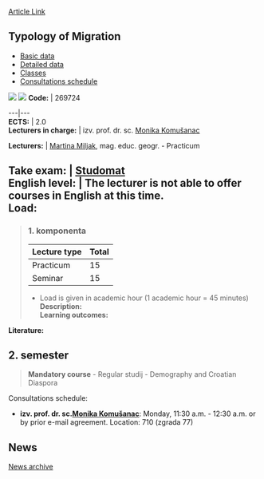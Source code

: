 [Article Link](https://www.fhs.hr/en/course/tom_a)

## Typology of Migration
  * [Basic data](https://www.fhs.hr/en/course/tom_a#v1id-523842_465437_1_0 "Basic data")
  * [Detailed data](https://www.fhs.hr/en/course/tom_a#v1id-523842_465437_1_1 "Detailed data")
  * [Classes](https://www.fhs.hr/en/course/tom_a#v1id-523842_465437_1_2 "Classes")
  * [Consultations schedule](https://www.fhs.hr/en/course/tom_a#v1id-523842_465437_1_3 "Consultations schedule")


[![](https://www.fhs.hr/img/flags/gif/hr.gif)](https://www.fhs.hr/predmet/tipise_a) [![](https://www.fhs.hr/img/flags/gif/gb.gif)](https://www.fhs.hr/en/course/tom_a)
**Code:** |  269724  
  
---|---  
**ECTS:** |  2.0   
**Lecturers in charge:** |  izv. prof. dr. sc. [Monika Komušanac](https://www.fhs.hr/staff/monika.komusanac)   
  
**Lecturers:** |  [Martina Miljak](https://www.fhs.hr/djelatnik/martina.miljak), mag. educ. geogr. - Practicum  
  
**Take exam:** |  [Studomat](http://www.isvu.hr/studomat)  
**English level:** |  The lecturer is not able to offer courses in English at this time.   
**Load:**  
---  
> ### 1. komponenta
> | Lecture type | Total  
> ---|---  
> Practicum | 15  
> Seminar | 15  
> * Load is given in academic hour (1 academic hour = 45 minutes)   
**Description:**  
> **Learning outcomes:**  

  
**Literature:**  

  
**2. semester**  
---  
> **Mandatory course** - Regular studij - Demography and Croatian Diaspora  
>   
Consultations schedule: 
  * **izv. prof. dr. sc.[Monika Komušanac](https://www.fhs.hr/staff/monika.komusanac)**: 
Monday, 11:30 a.m. - 12:30 a.m. or by prior e-mail agreement.
Location: 710 (zgrada 77) 


## News
[News archive](https://www.fhs.hr/en/course/tom_a?@=21nel#news_124590 "News archive")
